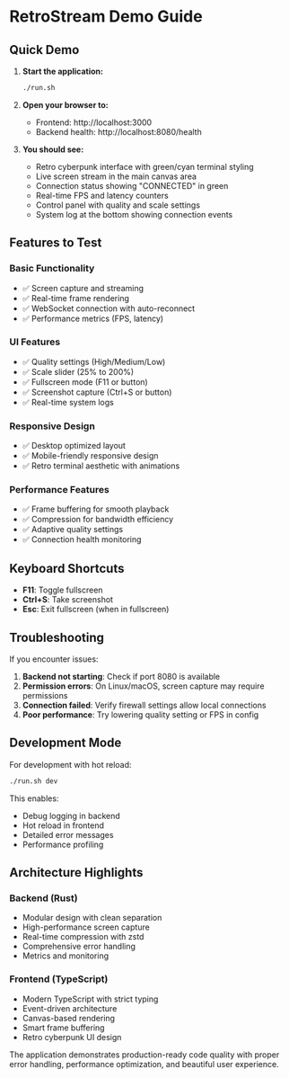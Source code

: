 # RetroStream Demo Guide

## Quick Demo

1. **Start the application:**
   ```bash
   ./run.sh
   ```

2. **Open your browser to:**
   - Frontend: http://localhost:3000
   - Backend health: http://localhost:8080/health

3. **You should see:**
   - Retro cyberpunk interface with green/cyan terminal styling
   - Live screen stream in the main canvas area
   - Connection status showing "CONNECTED" in green
   - Real-time FPS and latency counters
   - Control panel with quality and scale settings
   - System log at the bottom showing connection events

## Features to Test

### Basic Functionality
- ✅ Screen capture and streaming
- ✅ Real-time frame rendering
- ✅ WebSocket connection with auto-reconnect
- ✅ Performance metrics (FPS, latency)

### UI Features
- ✅ Quality settings (High/Medium/Low)
- ✅ Scale slider (25% to 200%)
- ✅ Fullscreen mode (F11 or button)
- ✅ Screenshot capture (Ctrl+S or button)
- ✅ Real-time system logs

### Responsive Design
- ✅ Desktop optimized layout
- ✅ Mobile-friendly responsive design
- ✅ Retro terminal aesthetic with animations

### Performance Features
- ✅ Frame buffering for smooth playback
- ✅ Compression for bandwidth efficiency
- ✅ Adaptive quality settings
- ✅ Connection health monitoring

## Keyboard Shortcuts

- **F11**: Toggle fullscreen
- **Ctrl+S**: Take screenshot
- **Esc**: Exit fullscreen (when in fullscreen)

## Troubleshooting

If you encounter issues:

1. **Backend not starting**: Check if port 8080 is available
2. **Permission errors**: On Linux/macOS, screen capture may require permissions
3. **Connection failed**: Verify firewall settings allow local connections
4. **Poor performance**: Try lowering quality setting or FPS in config

## Development Mode

For development with hot reload:
```bash
./run.sh dev
```

This enables:
- Debug logging in backend
- Hot reload in frontend
- Detailed error messages
- Performance profiling

## Architecture Highlights

### Backend (Rust)
- Modular design with clean separation
- High-performance screen capture
- Real-time compression with zstd
- Comprehensive error handling
- Metrics and monitoring

### Frontend (TypeScript)
- Modern TypeScript with strict typing
- Event-driven architecture
- Canvas-based rendering
- Smart frame buffering
- Retro cyberpunk UI design

The application demonstrates production-ready code quality with proper error handling, performance optimization, and beautiful user experience.

